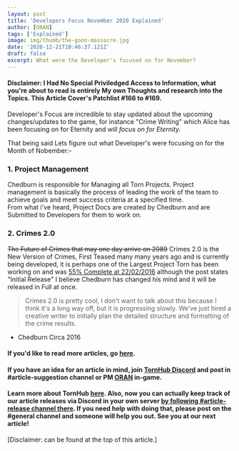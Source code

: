 ```yaml
---
layout: post
title: 'Developers Focus November 2020 Explained'
author: [ORAN]
tags: ['Explained']
image: img/thumb/the-goon-massacre.jpg
date: '2020-12-21T10:46:37.121Z'
draft: false
excerpt: What were the Developer's focused on for November?
---
```

#### Disclaimer: I Had No Special Priviledged Access to Information, what you're about to read is entirely My own Thoughts and research into the Topics. This Article Cover's Patchlist #166 to #169. 

Developer's Focus are incredible to stay updated about the upcoming changes/updates to the game,  for instance "Crime Writing" which Alice has been focusing on for Eternity and _will focus on for Eternity._

That being said Lets figure out what Developer's were focusing on for the Month of Nobember:- 

### 1. Project Management
Chedburn is responsible for Managing all Torn Projects. Project management is basically the process of leading the work of the team to achieve goals and meet success criteria at a specified time.  
From what i've heard, Project Docs are created by Chedburn and are Submitted to Developers for them to work on.  

### 2. Crimes 2.0
~~The Future of Crimes that may one day arrive on 2089~~ Crimes 2.0 is the New Version of Crimes, First Teased many many years ago and is currently being developed, it is perhaps one of the Largest Project Torn has been working on and was [55% Complete at 22/02/2016](https://www.torn.com/forums.php?p=threads&f=1&t=15964643&b=0&a=0&start=0&to=16862702) although the post states "Initial Release" I believe Chedburn has changed his mind and it will be released in Full at once.   
> Crimes 2.0 is pretty cool, I don't want to talk about this because I think it's a long way off, but it is progressing slowly. We've just hired a creative writer to initially plan the detailed structure and formatting of the crime results.
- Chedburn Circa 2016 







#### If you'd like to read more articles, go [here](https://torn.oran.pw).  
#### If you have an idea for an article in mind, join [TornHub Discord](https://discord.gg/yvNCTXB) and post in #article-suggestion channel or PM [ORAN](https://www.torn.com/profiles.php?XID=1778676) in-game.
#### Learn more about TornHub [here](https://torn.oran.pw/welcome-to-tornhub/). Also, now you can **actually** keep track of our article releases via Discord in your own server [by following #article-release channel there](https://discord.gg/yvNCTXB). If you need help with doing that, please post on the #general channel and someone will help you out. See you at our next article!     

[Disclaimer: can be found at the top of this article.]